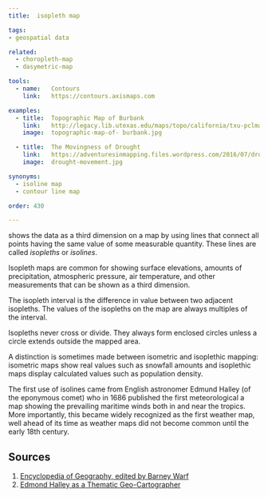 ```yaml
---
title:  isopleth map

tags:
- geospatial data

related:
  - choropleth-map
  - dasymetric-map

tools:
  - name:   Contours
    link:   https://contours.axismaps.com

examples:
  - title:  Topographic Map of Burbank
    link:   http://legacy.lib.utexas.edu/maps/topo/california/txu-pclmaps-topo-ca-burbank-1924-cop.2.jpg
    image:  topographic-map-of- burbank.jpg

  - title:  The Movingness of Drought
    link:   https://adventuresinmapping.files.wordpress.com/2016/07/droughtmovement.jpg 
    image:  drought-movement.jpg

synonyms:
  - isoline map
  - contour line map

order: 430

---
```


shows the data as a third dimension on a map by using lines that connect all points having the same value of some measurable quantity. These lines are called *isopleths* or *isolines*.

<!--more-->

Isopleth maps are common for showing surface elevations, amounts of precipitation, atmospheric pressure, air temperature, and other measurements that can be shown as a third dimension. 
 
 The isopleth interval is the difference in value between two adjacent isopleths. The values of the isopleths on the map are always multiples of the interval. 

Isopleths never cross or divide. They always form enclosed circles unless a circle extends outside the mapped area. 

A distinction is sometimes made between isometric and isoplethic mapping: isometric maps show real values such as snowfall amounts and isoplethic maps display calculated values such as population density.



The first use of isolines came from English astronomer Edmund Halley (of the eponymous comet) who in 1686 published the first meteorological a map showing the prevailing maritime winds both in and near the tropics. More importantly, this became widely recognized as the first weather map, well ahead of its time as weather maps did not become common until the early 18th century.

## Sources
1. [Encyclopedia of Geography, edited by Barney Warf](http://sk.sagepub.com/reference/geography)
2. [Edmond Halley as a Thematic Geo-Cartographer](https://www.jstor.org/stable/2561832?seq=1#page_scan_tab_contents)
